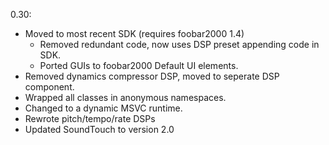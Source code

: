 0.30:
* Moved to most recent SDK (requires foobar2000 1.4)
  - Removed redundant code, now uses DSP preset appending code in SDK.
  - Ported GUIs to foobar2000 Default UI elements.
* Removed dynamics compressor DSP, moved to seperate DSP component.
* Wrapped all classes in anonymous namespaces.
* Changed to a dynamic MSVC runtime.
* Rewrote pitch/tempo/rate DSPs
* Updated SoundTouch to version 2.0